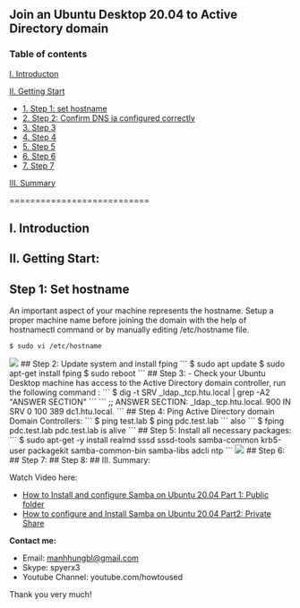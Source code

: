 ## Join an Ubuntu Desktop 20.04 to Active Directory domain
### Table of contents

[I. Introducton](#modau)

[II. Getting Start](#batdau)
- [1. Step 1: set hostname](#step1)
- [2. Step 2: Confirm DNS ia configured correctly](#step2)
- [3. Step 3](#step3)
- [4. Step 4](#step4)
- [5. Step 5](#step5)
- [6. Step 6](#step6)
- [7. Step 7](#step7)

[III. Summary](#Tongket)

===========================

<a name="Modau"></a>
## I. Introduction

<a name="batdau"></a>
## II. Getting Start:

<a name="step1"></a>
## Step 1: Set hostname
 An important aspect of your machine represents the hostname. Setup a proper machine name before joining the domain with the help of hostnamectl command or by manually editing /etc/hostname file.
```
$ sudo vi /etc/hostname
```
<img src="https://i.imgur.com/ht8PsTt.png">
<a name="step2"></a>
## Step 2: Update system and install fping
```
$ sudo apt update
$ sudo apt-get install fping
$ sudo reboot
```
<a name="step3"></a>
## Step 3: - Check your Ubuntu Desktop machine has access to the Active Directory domain controller,  run the following command :
```
$ dig -t SRV _ldap._tcp.htu.local | grep -A2 "ANSWER SECTION"
```
```
;; ANSWER SECTION:
_ldap._tcp.htu.local. 900 IN SRV 0 100 389 dc1.htu.local.
```
<a name="step4"></a>
## Step 4: Ping Active Directory domain Domain Controllers:
```
$ ping test.lab
$ ping pdc.test.lab
```
also
```
$ fping pdc.test.lab
pdc.test.lab is alive
```
<a name="step5"></a>
## Step 5: Install all necessary packages:
```
$ sudo apt-get -y install realmd sssd sssd-tools samba-common krb5-user packagekit samba-common-bin samba-libs adcli ntp
```
<img src="https://i.imgur.com/jDHPVft.png">
<a name="step6"></a>
## Step 6:
<a name="step7"></a>
## Step 7:
<a name="step8"></a>
## Step 8:
<a name="tongket"></a>
## III. Summary:

Watch Video here: 

- [How to Install and configure Samba on Ubuntu 20.04 Part 1:  Public folder](https://youtu.be/2o5zgA8ml38)
- [How to configure and Install Samba on Ubuntu 20.04 Part2: Private Share](https://youtu.be/6s9ZEp3xS94)

**Contact me:**
- Email: manhhungbl@gmail.com
- Skype: spyerx3
- Youtube Channel: youtube.com/howtoused

Thank you very much!
